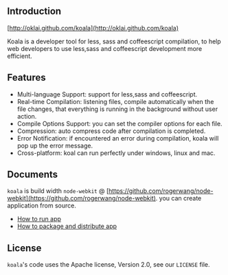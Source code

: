 ## Introduction

[http://oklai.github.com/koala](http://oklai.github.com/koala)

Koala is a developer tool for less, sass and coffeescript compilation, to help web developers to use less,sass and coffeescript development more efficient.

<!--
## Downloads 
v1.0 release

* Linux: [32bit]() / [64bit]()
* Windows: [win32]()
* Mac: [32bit, 10.7+]()
-->

## Features

* Multi-language Support: support for less,sass and coffeescript.
* Real-time Compilation: listening files, compile automatically when the file changes, that everything is running in the background without user action.
* Compile Options Support: you can set the compiler options for each file.
* Compression: auto compress code after compilation is completed.
* Error Notification: if encountered an error during compilation, koala will pop up the error message.
* Cross-platform: koal can run perfectly under windows, linux and mac.

<!--
## Screenshots

![mac]()
-->

## Documents

`koala` is build width `node-webkit` @ [https://github.com/rogerwang/node-webkit](https://github.com/rogerwang/node-webkit). you can create application from source.

* [How to run app](https://github.com/rogerwang/node-webkit/wiki/How-to-run-apps)
* [How to package and distribute app](https://github.com/rogerwang/node-webkit/wiki/How-to-package-and-distribute-your-apps)

## License

`koala`'s code uses the Apache license, Version 2.0, see our `LICENSE` file.